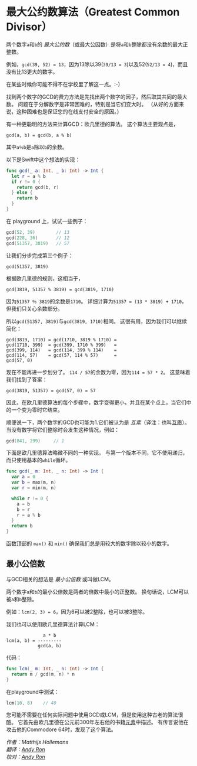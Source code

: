 # 最大公约数算法（Greatest Common Divisor）

两个数字`a`和`b`的 *最大公约数*（或最大公因数）是将`a`和`b`整除都没有余数的最大正整数。

例如，`gcd(39, 52) = 13`，因为13除以39(`39/13 = 3`)以及52(`52/13 = 4`)，而且没有比13更大的数字。

在某些时候你可能不得不在学校里了解这一点。:-)

找到两个数字的GCD的费力方法是先找出两个数字的因子，然后取其共同的最大数。 问题在于分解数字是非常困难的，特别是当它们变大时。 （从好的方面来说，这种困难也是保证您的在线支付安全的原因。）

有一种更聪明的方法来计算GCD：欧几里德的算法。 这个算法主要观点是，

	gcd(a, b) = gcd(b, a % b)

其中`a％b`是`a`除以`b`的余数。

以下是Swift中这个想法的实现：

```swift
func gcd(_ a: Int, _ b: Int) -> Int {
  let r = a % b
  if r != 0 {
    return gcd(b, r)
  } else {
    return b
  }
}
```

在 playground 上，试试一些例子：

```swift
gcd(52, 39)        // 13
gcd(228, 36)       // 12
gcd(51357, 3819)   // 57
```

让我们分步完成第三个例子：

	gcd(51357, 3819)

根据欧几里德的规则，这相当于，

	gcd(3819, 51357 % 3819) = gcd(3819, 1710)

因为`51357 ％ 3819`的余数是`1710`。 详细计算为`51357 = (13 * 3819) + 1710`，但我们只关心余数部分。

所以`gcd(51357, 3819)`与`gcd(3819, 1710)`相同。 这很有用，因为我们可以继续简化：

	gcd(3819, 1710) = gcd(1710, 3819 % 1710) = 
	gcd(1710, 399)  = gcd(399, 1710 % 399)   = 
	gcd(399, 114)   = gcd(114, 399 % 114)    = 
	gcd(114, 57)    = gcd(57, 114 % 57)      = 
	gcd(57, 0)

现在不能再进一步划分了。 `114 / 57`的余数为零，因为`114 = 57 * 2`。 这意味着我们找到了答案：

	gcd(3819, 51357) = gcd(57, 0) = 57

因此，在欧几里德算法的每个步骤中，数字变得更小，并且在某个点上，当它们中的一个变为零时它结束。

顺便说一下，两个数字的GCD也可能为1.它们被认为是 *互素*（译注：也叫[互质](https://zh.wikipedia.org/wiki/互質)）。 当没有数字将它们整除时会发生这种情况，例如：

```swift
gcd(841, 299)     // 1
```

下面是欧几里德算法略微不同的一种实现。 与第一个版本不同，它不使用递归，而只使用基本的`while`循环。

```swift
func gcd(_ m: Int, _ n: Int) -> Int {
  var a = 0
  var b = max(m, n)
  var r = min(m, n)

  while r != 0 {
    a = b
    b = r
    r = a % b
  }
  return b
}
```

函数顶部的 `max()` 和 `min()` 确保我们总是用较大的数字除以较小的数字。

## 最小公倍数

与GCD相关的想法是 *最小公倍数* 或叫做LCM。

两个数字`a`和`b`的最小公倍数是两者的倍数中最小的正整数。 换句话说，LCM可以被`a`和`b`整除。

例如：`lcm(2, 3) = 6`，因为6可以被2整除，也可以被3整除。

我们也可以使用欧几里德算法计算LCM：

	              a * b
	lcm(a, b) = ---------
	            gcd(a, b)

代码：

```swift
func lcm(_ m: Int, _ n: Int) -> Int {
  return m / gcd(m, n) * n
}
```

在playground中测试：

```swift
lcm(10, 8)    // 40
```

您可能不需要在任何实际问题中使用GCD或LCM，但是使用这种古老的算法很酷。 它首先由欧几里德在公元前300年左右他的书籍[元素](http://publicdomainreview.org/collections/the-first-six-books-of-the-elements-of-euclid-1847/)中描述。 有传言说他在攻击他的Commodore 64时，发现了这个算法。


*作者：Matthijs Hollemans*  
*翻译：[Andy Ron](https://github.com/andyRon)*  
*校对：[Andy Ron](https://github.com/andyRon)*  